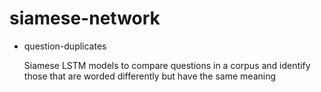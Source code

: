 # siamese-network

* question-duplicates

    Siamese LSTM models to compare questions in a corpus and identify those that are worded differently but have the same meaning
